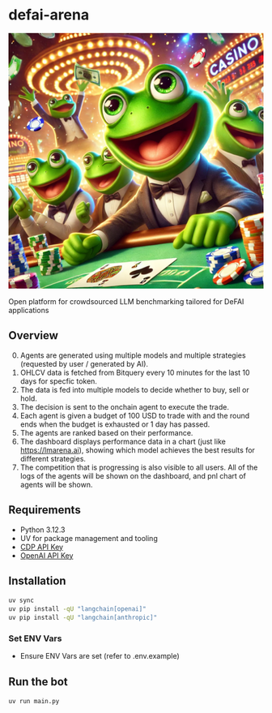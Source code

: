 # defai-arena

<img src="assets/defai-arena.webp" alt="defai-arena" width="800"/>

Open platform for crowdsourced LLM benchmarking tailored for DeFAI applications

## Overview
0. Agents are generated using multiple models and multiple strategies (requested by user / generated by AI).
1. OHLCV data is fetched from Bitquery every 10 minutes for the last 10 days for specfic token.
2. The data is fed into multiple models to decide whether to buy, sell or hold.
3. The decision is sent to the onchain agent to execute the trade.
4. Each agent is given a budget of 100 USD to trade with and the round ends when the budget is exhausted or 1 day has passed.
5. The agents are ranked based on their performance.
6. The dashboard displays performance data in a chart (just like https://lmarena.ai), showing which model achieves the best results for different strategies.
7. The competition that is progressing is also visible to all users. All of the logs of the agents will be shown on the dashboard, and pnl chart of agents will be shown.

## Requirements
- Python 3.12.3
- UV for package management and tooling
- [CDP API Key](https://portal.cdp.coinbase.com/access/api)
- [OpenAI API Key](https://platform.openai.com/docs/quickstart#create-and-export-an-api-key)

## Installation
```bash
uv sync
uv pip install -qU "langchain[openai]"
uv pip install -qU "langchain[anthropic]"
```

### Set ENV Vars
- Ensure ENV Vars are set (refer to .env.example)

## Run the bot

```bash
uv run main.py
```
